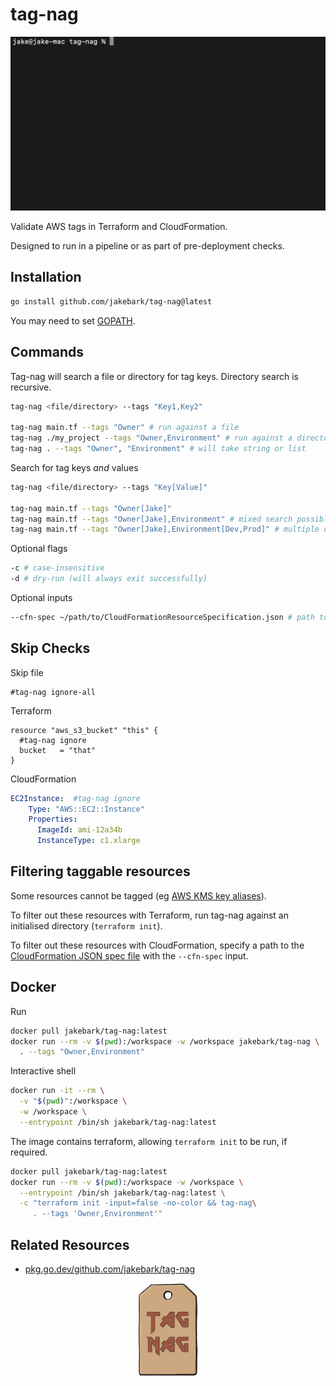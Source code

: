 # tag-nag

<img src="./img/demo.gif" width="650">

Validate AWS tags in Terraform and CloudFormation.  

Designed to run in a pipeline or as part of pre-deployment checks.  

## Installation
```bash
go install github.com/jakebark/tag-nag@latest
```
You may need to set [GOPATH](https://go.dev/wiki/SettingGOPATH).

## Commands

Tag-nag will search a file or directory for tag keys. Directory search is recursive.

```bash
tag-nag <file/directory> --tags "Key1,Key2"

tag-nag main.tf --tags "Owner" # run against a file
tag-nag ./my_project --tags "Owner,Environment" # run against a directory
tag-nag . --tags "Owner", "Environment" # will take string or list

```

Search for tag keys *and* values

```bash
tag-nag <file/directory> --tags "Key[Value]"

tag-nag main.tf --tags "Owner[Jake]" 
tag-nag main.tf --tags "Owner[Jake],Environment" # mixed search possible
tag-nag main.tf --tags "Owner[Jake],Environment[Dev,Prod]" # multiple options for tag values

```

Optional flags 
```bash
-c # case-insensitive 
-d # dry-run (will always exit successfully)
```

Optional inputs
```bash
--cfn-spec ~/path/to/CloudFormationResourceSpecification.json # path to Cfn spec file, filters taggable resources
```

## Skip Checks
Skip file
```hcl
#tag-nag ignore-all
```

Terraform
```hcl
resource "aws_s3_bucket" "this" {
  #tag-nag ignore
  bucket   = "that"
}
```

CloudFormation
```yaml
EC2Instance:  #tag-nag ignore
    Type: "AWS::EC2::Instance"
    Properties: 
      ImageId: ami-12a34b
      InstanceType: c1.xlarge   
```

## Filtering taggable resources

Some resources cannot be tagged (eg [AWS KMS key aliases](https://docs.aws.amazon.com/kms/latest/developerguide/kms-alias.html)). 

To filter out these resources with Terraform, run tag-nag against an initialised directory (`terraform init`).

To filter out these resources with CloudFormation, specify a path to the [CloudFormation JSON spec file](https://docs.aws.amazon.com/AWSCloudFormation/latest/UserGuide/cfn-resource-specification.html) with the `--cfn-spec` input. 

## Docker
Run
```bash
docker pull jakebark/tag-nag:latest
docker run --rm -v $(pwd):/workspace -w /workspace jakebark/tag-nag \
  . --tags "Owner,Environment" 

```

Interactive shell
```bash
docker run -it --rm \
  -v "$(pwd)":/workspace \
  -w /workspace \
  --entrypoint /bin/sh jakebark/tag-nag:latest
```

The image contains terraform, allowing `terraform init` to be run, if required.  
```bash
docker pull jakebark/tag-nag:latest
docker run --rm -v $(pwd):/workspace -w /workspace \
  --entrypoint /bin/sh jakebark/tag-nag:latest \
  -c "terraform init -input=false -no-color && tag-nag\
     . --tags 'Owner,Environment'"
```

## Related Resources

- [pkg.go.dev/github.com/jakebark/tag-nag](https://pkg.go.dev/github.com/jakebark/tag-nag)

<div align="center">
<img alt="tag:nag" height="150" src="./img/tag.png" />
</div>
